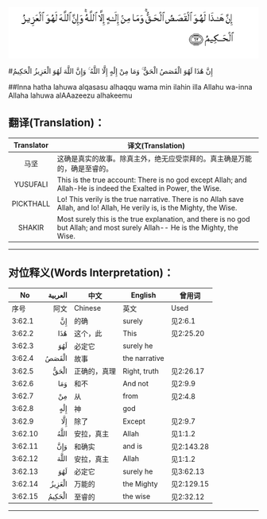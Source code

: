 ![003:062](images/003_062.gif)

#إِنَّ هَٰذَا لَهُوَ الْقَصَصُ الْحَقُّ ۚ وَمَا مِنْ إِلَٰهٍ إِلَّا اللَّهُ ۚ وَإِنَّ اللَّهَ لَهُوَ الْعَزِيزُ الْحَكِيمُ 

##Inna hatha lahuwa alqasasu alhaqqu wama min ilahin illa Allahu wa-inna Allaha lahuwa alAAazeezu alhakeemu 

## 翻译(Translation)：

| Translator | 译文(Translation)                                            |
| :--------: | ------------------------------------------------------------ |
|    马坚    | 这确是真实的故事。除真主外，绝无应受崇拜的。真主确是万能的，确是至睿的。 |
|  YUSUFALI  | This is the true account: There is no god except Allah; and Allah-He is indeed the Exalted in Power, the Wise. |
| PICKTHALL  | Lo! This verily is the true narrative. There is no Allah save Allah, and lo! Allah, He verily is, is the Mighty, the Wise. |
|   SHAKIR   | Most surely this is the true explanation, and there is no god but Allah; and most surely Allah-- He is the Mighty, the Wise. |

---

## 对位释义(Words Interpretation)：

| No   | العربية | 中文    | English | 曾用词 |
| ---- | ------: | ------- | ------- | ------ |
| 序号 |    阿文 | Chinese | 英文    | Used   |
| 3:62.1  | إِنَّ     | 的确         | surely        | 见2:6.1    |
| 3:62.2  | هَٰذَا    | 这个，此     | This          | 见2:25.20  |
| 3:62.3  | لَهُوَ    | 必定它       | surely he     |            |
| 3:62.4  | الْقَصَصُ  | 故事         | the narrative |            |
| 3:62.5  | الْحَقُّ   | 正确的，真理 | Right, truth  | 见2:26.17  |
| 3:62.6  | وَمَا    | 和不         | And not       | 见2:9.9    |
| 3:62.7  | مِنْ     | 从           | from          | 见2:4.8    |
| 3:62.8  | إِلَٰهٍ    | 神           | god           |            |
| 3:62.9  | إِلَّا    | 除了         | Except        | 见2:9.7    |
| 3:62.10 | اللَّهُ   | 安拉，真主   | Allah         | 见1:1.2    |
| 3:62.11 | وَإِنَّ    | 和确实       | and is        | 见2:143.28 |
| 3:62.12 | اللَّهَ   | 安拉，真主   | Allah         | 见1:1.2    |
| 3:62.13 | لَهُوَ    | 必定它       | surely he     | 见3:62.13  |
| 3:62.14 | الْعَزِيزُ | 万能的       | the Mighty    | 见2:129.15 |
| 3:62.15 | الْحَكِيمُ | 至睿的       | the wise      | 见2:32.12  |

---
